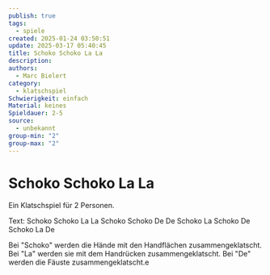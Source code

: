 ```yaml
---
publish: true
tags:
  - spiele
created: 2025-01-24 03:50:51
update: 2025-03-17 05:40:45
title: Schoko Schoko La La
description: 
authors:
  - Marc Bielert
category:
  - klatschspiel
Schwierigkeit: einfach
Material: keines
Spieldauer: 2-5
source:
  - unbekannt
group-min: "2"
group-max: "2"
---
```


# Schoko Schoko La La

Ein Klatschspiel für 2 Personen.

Text:
Schoko Schoko La La
Schoko Schoko De De
Schoko La
Schoko De
Schoko La De

Bei "Schoko" werden die Hände mit den Handflächen zusammengeklatscht.
Bei "La" werden sie mit dem Handrücken zusammengeklatscht.
Bei "De" werden die Fäuste zusammengeklatscht.e

